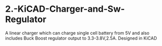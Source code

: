 # 2.-KiCAD-Charger-and-Sw-Regulator
A linear charger which can charge single cell battery from 5V and also includes Buck Boost regulator output to 3.3-3.8V,2.5A.
Designed in KiCAD
